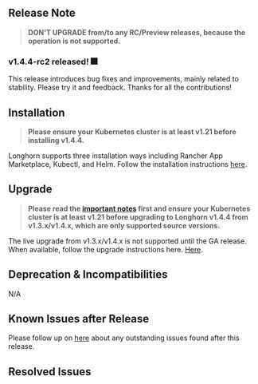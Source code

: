 ## Release Note

> **DON'T UPGRADE from/to any RC/Preview releases, because the operation is not supported.**

### **v1.4.4-rc2 released!** 🎆

This release introduces bug fixes and improvements, mainly related to stability. Please try it and feedback. Thanks for all the contributions!

## Installation

> **Please ensure your Kubernetes cluster is at least v1.21 before installing v1.4.4.**

Longhorn supports three installation ways including Rancher App Marketplace, Kubectl, and Helm. Follow the installation instructions [here](https://longhorn.io/docs/1.4.4/deploy/install/).

## Upgrade

> **Please read the [important notes](https://longhorn.io/docs/1.4.4/deploy/important-notes/) first and ensure your Kubernetes cluster is at least v1.21 before upgrading to Longhorn v1.4.4 from v1.3.x/v1.4.x, which are only supported source versions.**

The live upgrade from v1.3.x/v1.4.x is not supported until the GA release. When available, follow the upgrade instructions here. [Here](https://longhorn.io/docs/1.4.4/deploy/upgrade/).

## Deprecation & Incompatibilities

N/A

## Known Issues after Release

Please follow up on [here](https://github.com/longhorn/longhorn/wiki/Outstanding-Known-Issues-of-Releases) about any outstanding issues found after this release.

## Resolved Issues
